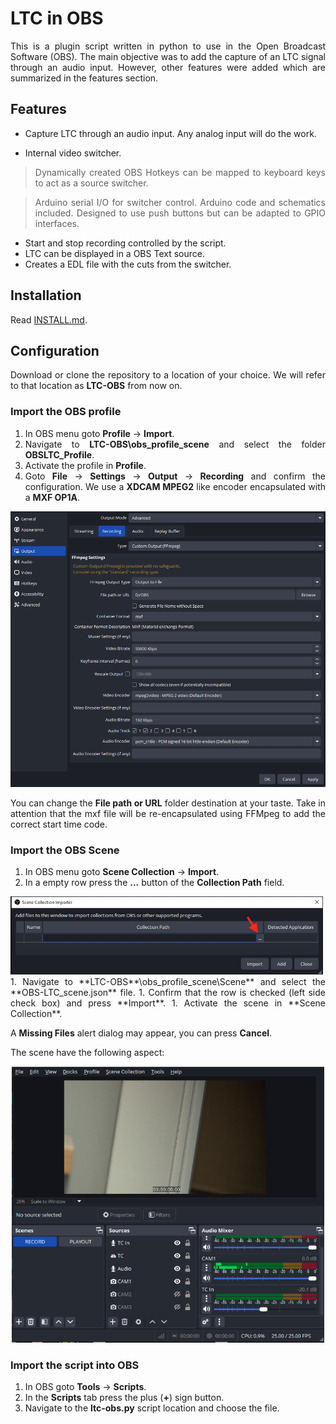 # LTC in OBS

<div align="justify">
This is a plugin script written in python to use in the Open Broadcast Software (OBS). The main objective was to add the capture of an LTC signal through an audio input. However, other features were added which are summarized in the features section.

## Features
- Capture LTC through an audio input. Any analog input will do the work.

- Internal video switcher.
> Dynamically created OBS Hotkeys can be mapped to keyboard keys to act as a source switcher.

> Arduino serial I/O for switcher control. Arduino code and schematics included. Designed to use push buttons but can be adapted to GPIO interfaces.

- Start and stop recording controlled by the script.
- LTC can be displayed in a OBS Text source.
- Creates a EDL file with the cuts from the switcher.

## Installation

Read [INSTALL.md](/INSTALL.md).

## Configuration

Download or clone the repository to a location of your choice. We will refer to that location as **LTC-OBS** from now on.

### Import the OBS profile

1. In OBS menu goto **Profile** -> **Import**.  
1. Navigate to **LTC-OBS\obs_profile_scene** and select the folder **OBSLTC_Profile**.
1. Activate the profile in **Profile**.
1. Goto **File** -> **Settings** -> **Output** -> **Recording** and confirm the configuration. We use a **XDCAM MPEG2** like encoder encapsulated with a **MXF OP1A**.  
<img src="images/obs_output_settings.png" width="600">

You can change the **File path or URL** folder destination at your taste.
Take in attention that the mxf file will be re-encapsulated using FFMpeg to add the correct start time code. 

### Import the OBS Scene

1. In OBS menu goto **Scene Collection** -> **Import**.
1. In a empty row press the **...** button of the **Collection Path** field.  
<img src="images/obs_scene_collection_importer.png" width="500">
1. Navigate to **LTC-OBS**\obs_profile_scene\Scene** and select the **OBS-LTC_scene.json** file.
1. Confirm that the row is checked (left side check box) and press **Import**.
1. Activate the scene in **Scene Collection**.

A **Missing Files** alert dialog may appear, you can press **Cancel**.   

The scene have the following aspect:  
<div align="center">
<img src="images/obs_ltc_scene.png" width="500">
</div>

### Import the script into OBS 

1. In OBS goto **Tools** -> **Scripts**.  
1. In the **Scripts** tab press the plus (**+**) sign button.   
1. Navigate to the **ltc-obs.py** script location and choose the file.   

</div>
